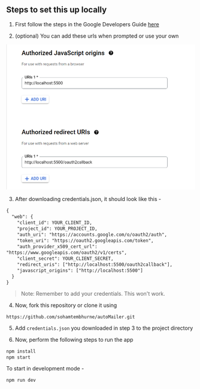 ## Steps to set this up locally

1. First follow the steps in the Google Developers Guide [here](https://developers.google.com/gmail/api/quickstart/nodejs)

2. (optional) You can add these urls when prompted or use your own

![Alt text](assets/image.png)

3. After downloading credentials.json, it should look like this -

```
{
  "web": {
    "client_id": YOUR_CLIENT_ID,
    "project_id": YOUR_PROJECT_ID,
    "auth_uri": "https://accounts.google.com/o/oauth2/auth",
    "token_uri": "https://oauth2.googleapis.com/token",
    "auth_provider_x509_cert_url": "https://www.googleapis.com/oauth2/v1/certs",
    "client_secret": YOUR_CLIENT_SECRET,
    "redirect_uris": ["http://localhost:5500/oauth2callback"],
    "javascript_origins": ["http://localhost:5500"]
  }
}
```

> Note: Remember to add your credentials. This won't work.

4. Now, fork this repository or clone it using

```
https://github.com/sohamtembhurne/autoMailer.git
```

5. Add `credentials.json` you downloaded in step 3 to the project directory

6. Now, perform the following steps to run the app

```
npm install
npm start
```

To start in development mode -

```
npm run dev
```
